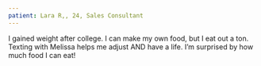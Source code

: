 ```yaml
---
patient: Lara R,, 24, Sales Consultant
---
```


I gained weight after college. I can make my own food, but I eat out a ton. Texting with Melissa helps me adjust AND have a life. I’m surprised by how much food I can eat!
